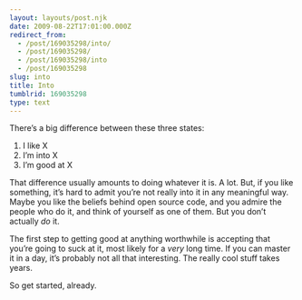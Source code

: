 ```yaml
---
layout: layouts/post.njk
date: 2009-08-22T17:01:00.000Z
redirect_from:
  - /post/169035298/into/
  - /post/169035298/
  - /post/169035298/into
  - /post/169035298
slug: into
title: Into
tumblrid: 169035298
type: text
---
```

<p>There&rsquo;s a big difference between these three states:</p>

<ol><li>I like X</li>
<li>I&rsquo;m into X</li>
<li>I&rsquo;m good at X</li>
</ol><p>That difference usually amounts to doing whatever it is.  A lot.  But, if you like something, it&rsquo;s hard to admit you&rsquo;re not really into it in any meaningful way.  Maybe you like the beliefs behind open source code, and you admire the people who do it, and think of yourself as one of them.  But you don&rsquo;t actually <em>do</em> it.</p>

<p>The first step to getting good at anything worthwhile is accepting that you&rsquo;re going to suck at it, most likely for a <em>very</em> long time.  If you can master it in a day, it&rsquo;s probably not all that interesting.  The really cool stuff takes years.</p>

<p>So get started, already.</p>
